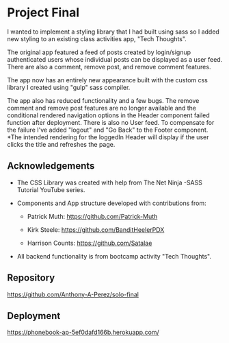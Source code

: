 
# Project Final

I wanted to implement a styling library that I had built using sass so I added new styling to an existing class activities app, "Tech Thoughts".

The original app featured a feed of posts created by login/signup authenticated users whose individual posts can be displayed as a user feed. There are also a comment, remove post, and remove comment features.

The app now has an entirely new appearance built with the custom css library I created using "gulp" sass compiler.

The app also has reduced functionality and a few bugs. The remove comment and remove post features are no longer available and the conditional rendered navigation options in the Header component failed function after deployment. There is also no User feed. To compensate for the failure I've added "logout" and "Go Back" to the Footer component. *The intended rendering for the loggedIn Header will display if the user clicks the title and refreshes the page.

## Acknowledgements

- The CSS Library was created with help from The Net Ninja -SASS Tutorial YouTube series.
- Components and App structure developed with contributions from:

  - Patrick Muth: <https://github.com/Patrick-Muth>

  - Kirk Steele: <https://github.com/BanditHeelerPDX>

  - Harrison Counts: <https://github.com/Satalae>

- All backend functionality is from bootcamp activity "Tech Thoughts".

## Repository

<https://github.com/Anthony-A-Perez/solo-final>

## Deployment

<https://phonebook-ap-5ef0dafd166b.herokuapp.com/>
